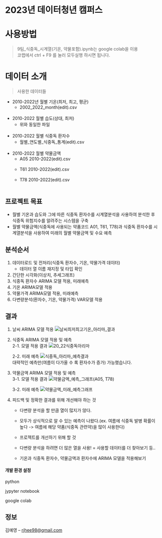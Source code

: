 # 2023년 데이터청년 캠퍼스

# 사용방법
> 9팀_식중독_시계열(기온, 약물포함).ipynb는 google colab을 이용<br>
> 코랩에서 ctrl + F9 를 눌러 모두실행 하시면 됩니다.


# 데이터 소개
> 사용한 데이터들
- 2010-2022년 월별 기온(최저, 최고, 평균)
  - 2002_2022_month(edit).csv <br><br>
- 2010-2022 월별 습도(상대, 최저)
  - 위와 동일한 파일 <br><br>
- 2010-2022 월별 식중독 환자수
  - 월별_연도별_식중독_통계(edit).csv <br><br>
- 2010-2022 월별 약물금액
  - A05 2010-2022(edit).csv <br><br>
  - T61 2010-2022(edit).csv <br><br>
  - T78 2010-2022(edit).csv <br><br>




## 프로젝트 목표
- 월별 기온과 습도와 그에 따른 식중독 환자수를 시계열분석을 사용하여 분석한 후 식중독 위험지수를 알려주는 시스템을 구축
- 월별 약물금액(식중독에 사용되는 약품코드 A01, T61, T78)과 식중독 환자수를 시계열분석을 사용하여 미래의 월별 약물금액 및 수요 예측




## 분석순서
1. 데이터로드 및 전처리(식중독 환자수, 기온, 약물가격 데이터)
   - 데이터 열 이름 재지정 및 타입 확인
2. 간단한 시각화(이상치, 추세그래프)
3. 식중독 환자수 ARIMA 모델 적용, 미래예측
4. 기온 ARIMA모델 적용
5. 약물가격 ARIMA모델 적용, 미래예측
6. 다변량분석(환자수, 기온, 약물가격) VAR모델 적용


## 결과
1. 날씨 ARIMA 모델 적용
   ![날씨최저최고기온_아리마_결과](https://github.com/DanteKim07/Data_Youth_Camp/assets/101346639/1e7b455f-b52c-45ef-bf54-b359d8157cf9)

2. 식중독 ARIMA 모델 적용 및 예측<br>
   2-1. 모델 적용 결과
   ![20_22식중독아리마](https://github.com/DanteKim07/Data_Youth_Camp/assets/101346639/02ff40e7-a7aa-49da-9d87-fd1694a80d6c)

   2-2. 미래 예측
   ![식중독_아리마_예측결과](https://github.com/DanteKim07/Data_Youth_Camp/assets/101346639/1b2439e5-b575-4b1a-87ee-23a5cfae22d0)<br>
   대략적인 예측만(여름이 다가올 수 록 환자수가 증가) 가능했습니다.

3. 약물금액 ARIMA 모델 적용 및 예측<br>
   3-1. 모델 적용 결과
   ![약물금액_예측_그래프(A05, T78)](https://github.com/DanteKim07/Data_Youth_Camp/assets/101346639/4c126792-c71b-4cc7-a200-19de417b59d0)

   3-2. 미래 예측
   ![약물금액_미래_예측그래프](https://github.com/DanteKim07/Data_Youth_Camp/assets/101346639/0e9f924d-1174-4c03-941f-02c9f0eb50c9)<br>


4. 피드백 및 정확한 결과를 위해 개선해야 하는 것
   - 다변량 분석을 할 만큼 열이 많지가 않다.
   - 모두가 상식적으로 알 수 있는 예측이 나왔다.(ex. 여름에 식중독 발병 확률이 높다 -> 여름에 해당 약품(식중독 관련약)을 많이 사용한다)
  
   - 프로젝트를 개선하기 위해 할 것
   - 다변량 분석을 하려면 더 많은 열을 사용! = 사용할 데이터를 더 찾아보기 등..
   - 기온과 식중독 환자수, 약물금액과 환자수에 ARIMA 모델을 적용해보기
   
   


#### 개발 환경 설정

python

jypyter notebook

google colab




## 정보

김예영 – rjhee98@gmail.com
